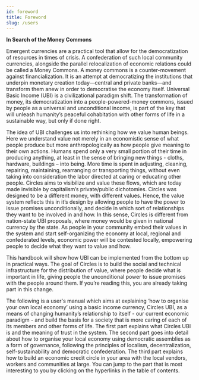 ```yaml
---
id: foreword
title: Foreword
slug: /users
---
```


**In Search of the Money Commons**

Emergent currencies are a practical tool that allow for the democratization of resources in times of crisis. A confederation of such local community currencies, alongside the parallel relocalization of economic relations could be called a Money Commons. A money commons is a counter-movement against financialization. It is an attempt at democratizing the institutions that underpin monetary creation today—central and private banks—and transform them anew in order to democratise the economy itself. Universal Basic Income (UBI) is a civilizational paradigm shift. The transformation of money, its democratization into a people-powered-money commons, issued by people as a universal and unconditional income, is part of the key that will unleash humanity’s peaceful cohabitation with other forms of life in a sustainable way, but only if done right.

The idea of UBI challenges us into rethinking how we value human beings. Here we understand value not merely in an economistic sense of what people produce but more anthropologically as how people give meaning to their own actions. Humans spend only a very small portion of their time in producing anything, at least in the sense of bringing new things - cloths, hardware,  buildings – into being. More time is spent in adjusting, cleaning, repairing, maintaining, rearranging or transporting things, without even taking into consideration the labor directed at caring or educating other people. Circles aims to visibilize and value these flows, which are today made invisible by capitalism’s private/public dichotomies. Circles was designed to be a different money, with different values. Hence, the value system reflects this in it’s design by allowing people to have the power to issue promises unconditionally, and decide in which sort of relationships they want to be involved in and how. In this sense, Circles is different from nation-state UBI proposals, where money would be given in national currency by the state. As people in your community embed their values in the system and start self-organizing the economy at local, regional and confederated levels, economic power will be contested locally, empowering people to decide what they want to value and how.

This handbook will show how UBI can be implemented from the bottom up in practical ways. The goal of Circles is to build the social and technical infrastructure for the distribution of value, where people decide what is important in life, giving people the unconditional power to issue promises with the people around them. If you’re reading this, you are already taking part in this change.

The following is a user's manual which aims at explaining ‘how to organise your own local economy’ using a basic income currency, Circles UBI, as a means of changing humanity’s relationship to itself - our current economic paradigm - and build the basis for a society that is more caring of each of its members and other forms of life.  The first part explains what Circles UBI is and the meaning of trust in the system. The second part goes into detail about how to organise your local economy using democratic assemblies as a form of governance, following the principles of localism, decentralization, self-sustainability and democratic confederation. The third part explains how to build an economic credit circle in your area with the local vendors, workers and communities at large. You can jump to the part that is most interesting to you by clicking on the hyperlinks in the table of contents.
